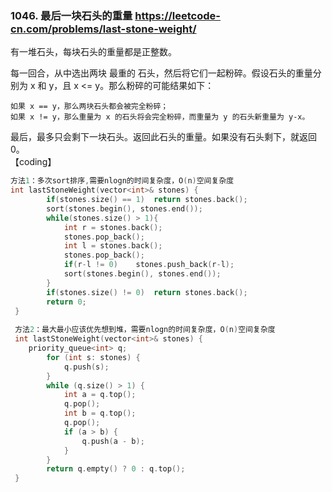 ### 1046. 最后一块石头的重量  https://leetcode-cn.com/problems/last-stone-weight/

有一堆石头，每块石头的重量都是正整数。

每一回合，从中选出两块 最重的 石头，然后将它们一起粉碎。假设石头的重量分别为 x 和 y，且 x <= y。那么粉碎的可能结果如下：

    如果 x == y，那么两块石头都会被完全粉碎；
    如果 x != y，那么重量为 x 的石头将会完全粉碎，而重量为 y 的石头新重量为 y-x。

最后，最多只会剩下一块石头。返回此石头的重量。如果没有石头剩下，就返回 0。  
【coding】
```c++
方法1：多次sort排序,需要nlogn的时间复杂度，O(n)空间复杂度
int lastStoneWeight(vector<int>& stones) {
        if(stones.size() == 1)  return stones.back();
        sort(stones.begin(), stones.end());
        while(stones.size() > 1){
            int r = stones.back();
            stones.pop_back();
            int l = stones.back();
            stones.pop_back();
            if(r-l != 0)    stones.push_back(r-l);
            sort(stones.begin(), stones.end());
        }
        if(stones.size() != 0)  return stones.back();
        return 0;
 }
 
 方法2：最大最小应该优先想到堆，需要nlogn的时间复杂度，O(n)空间复杂度
 int lastStoneWeight(vector<int>& stones) {
    priority_queue<int> q;
        for (int s: stones) {
            q.push(s);
        }
        while (q.size() > 1) {
            int a = q.top();
            q.pop();
            int b = q.top();
            q.pop();
            if (a > b) {
                q.push(a - b);
            }
        }
        return q.empty() ? 0 : q.top();
 }
```
